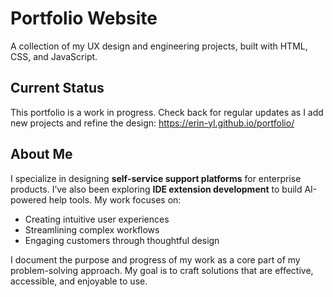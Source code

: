 # Portfolio Website
A collection of my UX design and engineering projects, built with HTML, CSS, and JavaScript.

## Current Status
This portfolio is a work in progress. Check back for regular updates as I add new projects and refine the design: https://erin-yl.github.io/portfolio/

## About Me
I specialize in designing **self-service support platforms** for enterprise products. I’ve also been exploring **IDE extension development** to build AI-powered help tools. My work focuses on:
- Creating intuitive user experiences
- Streamlining complex workflows
- Engaging customers through thoughtful design

I document the purpose and progress of my work as a core part of my problem-solving approach. My goal is to craft solutions that are effective, accessible, and enjoyable to use.